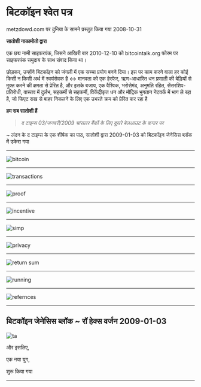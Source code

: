 # बिटकॉइन श्वेत पत्र
metzdowd.com पर दुनिया के सामने प्रस्तुत किया गया
2008-10-31

**सातोशी नाकामोतो द्वारा**

एक छद्म नामी साइफरपंक, जिसने आखिरी बार 2010-12-10 को bitcointalk.org फोरम पर साइफरपंक समुदाय के साथ संवाद किया था।

छोड़कर, उन्होंने बिटकॉइन को जंगली में एक सच्चा प्रयोग बनने दिया। इस पर काम करने वाला हर कोई किसी न किसी अर्थ में स्वयंसेवक है <-> मानवता को एक हेरफेर, ऋण-आधारित धन प्रणाली की बेड़ियों से मुक्त करने की क्षमता से प्रेरित है, और इसके बजाय, एक वैश्विक, भरोसेमंद, अनुमति रहित, सेंसरशिप-प्रतिरोधी, वास्तव में दुर्लभ, सहकर्मी से सहकर्मी, विकेंद्रीकृत धन और मौद्रिक भुगतान नेटवर्क में भाग ले रहा है, जो फिएट राख से बाहर निकलने के लिए एक उभरते क्रम को प्रेरित कर रहा है

**हम सब सातोशी हैं**
>*द टाइम्स 03/जनवरी/2009 चांसलर बैंकों के लिए दूसरे बेलआउट के कगार पर*

~ लंदन के द टाइम्स के एक शीर्षक का पाठ,
सातोशी द्वारा 2009-01-03 को बिटकॉइन जेनेसिस ब्लॉक में उकेरा गया

---

![bitcoin](figure-034-bitcoin.png)

---

![transactions](figure-035-transactions.png)

---

![proof](figure-036-proof.png)

---

![incentive](figure-037-incentive.png)

---

![simp](figure-038-simp.png)

---
![privacy](figure-039-privacy.png)

---

![return sum](figure-040-return%20sum.png)

---

![running](figure-041-running.png)

---

![refernces](figure-042-refernces.png)

---

## बिटकॉइन जेनेसिस ब्लॉक ~ रॉ हेक्स वर्जन 2009-01-03

![ta](figure-043-ta.png)

और इसलिए,

एक नया युग,

शुरू किया गया

---
